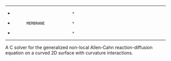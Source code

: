 *********************************************************
*			         			*
*			MEMBRANE			*
*			         			*
*********************************************************

A C solver for the generalized non-local Allen-Cahn reaction-diffusion
equation on a curved 2D surface with curvature interactions.
